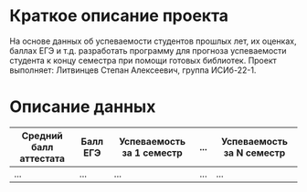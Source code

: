 # Краткое описание проекта
На основе данных об успеваемости студентов прошлых лет, их оценках, баллах ЕГЭ и т.д. разработать программу для прогноза успеваемости студента к концу семестра при помощи готовых библиотек.
Проект выполняет: Литвинцев Степан Алексеевич, группа ИСИб-22-1.
# Описание данных
|Средний балл аттестата|Балл ЕГЭ|Успеваемость за 1 семестр|...|Успеваемость за N семестр|
|----------------------|--------|-------------------------|---|-------------------------|
|...                   |...     |...                      |...|...                      |
